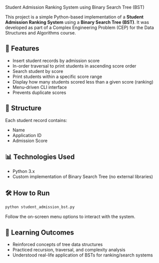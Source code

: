 Student Admission Ranking System using Binary Search Tree (BST)

This project is a simple Python-based implementation of a **Student Admission Ranking System** using a **Binary Search Tree (BST)**. It was developed as part of a Complex Engineering Problem (CEP) for the Data Structures and Algorithms course.

## 🚀 Features
- Insert student records by admission score
- In-order traversal to print students in ascending score order
- Search student by score
- Print students within a specific score range
- Display how many students scored less than a given score (ranking)
- Menu-driven CLI interface
- Prevents duplicate scores

## 📂 Structure
Each student record contains:
- Name
- Application ID
- Admission Score

## 📊 Technologies Used
- Python 3.x
- Custom implementation of Binary Search Tree (no external libraries)

## 🛠 How to Run
```bash
python student_admission_bst.py
```
Follow the on-screen menu options to interact with the system.

## 🧠 Learning Outcomes
- Reinforced concepts of tree data structures
- Practiced recursion, traversal, and complexity analysis
- Understood real-life application of BSTs for ranking/search systems
